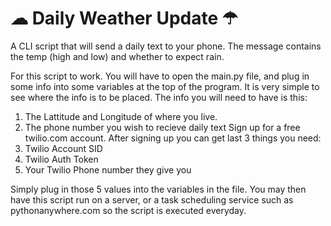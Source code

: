 # ☁ Daily Weather Update ☂
A CLI script that will send a daily text to your phone.  The message contains the temp (high and low) and whether to expect rain.

For this script to work. You will have to open the main.py file, and plug in some info into some variables at the top of the program. 
It is very simple to see where the info is to be placed. The info you will need to have is this:

1. The Lattitude and Longitude of where you live.
2. The phone number you wish to recieve daily text
Sign up for a free twilio.com account. After signing up you can get last 3 things you need:
3. Twilio Account SID
4. Twilio Auth Token
5. Your Twilio Phone number they give you

Simply plug in those 5 values into the variables in the file. You may then have this script run on a server, or a task scheduling service such as 
pythonanywhere.com so the script is executed everyday.
